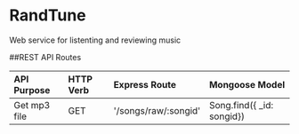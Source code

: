 # RandTune
Web service for listenting and reviewing music


##REST API Routes

| API Purpose | HTTP Verb | Express Route | Mongoose Model |
| :---------- | :-------- | :------------ | :------------- |
| Get mp3 file | GET | '/songs/raw/:songid' | Song.find({ _id: songid}) |
